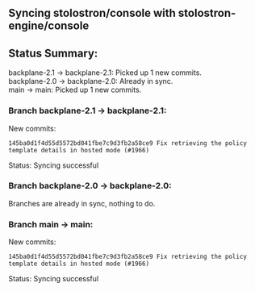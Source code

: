 ## Syncing stolostron/console with stolostron-engine/console

## Status Summary:

backplane-2.1 -> backplane-2.1: Picked up 1 new commits.  
backplane-2.0 -> backplane-2.0: Already in sync.  
main -> main: Picked up 1 new commits.  

### Branch backplane-2.1 -> backplane-2.1:

New commits:

```
145ba0d1f4d55d5572bd041fbe7c9d3fb2a58ce9 Fix retrieving the policy template details in hosted mode (#1966)
```

Status: Syncing successful

### Branch backplane-2.0 -> backplane-2.0:

Branches are already in sync, nothing to do.

### Branch main -> main:

New commits:

```
145ba0d1f4d55d5572bd041fbe7c9d3fb2a58ce9 Fix retrieving the policy template details in hosted mode (#1966)
```

Status: Syncing successful
